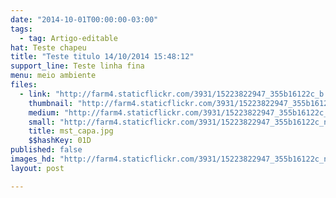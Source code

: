 ```yaml
---
date: "2014-10-01T00:00:00-03:00"
tags:
  - tag: Artigo-editable
hat: Teste chapeu
title: "Teste titulo 14/10/2014 15:48:12"
support_line: Teste linha fina
menu: meio ambiente
files:
  - link: "http://farm4.staticflickr.com/3931/15223822947_355b16122c_b.jpg"
    thumbnail: "http://farm4.staticflickr.com/3931/15223822947_355b16122c_t.jpg"
    medium: "http://farm4.staticflickr.com/3931/15223822947_355b16122c_z.jpg"
    small: "http://farm4.staticflickr.com/3931/15223822947_355b16122c_n.jpg"
    title: mst_capa.jpg
    $$hashKey: 01D
published: false
images_hd: "http://farm4.staticflickr.com/3931/15223822947_355b16122c_n.jpg"
layout: post

---
```

